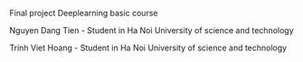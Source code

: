 Final project Deeplearning basic course


Nguyen Dang Tien - Student in Ha Noi University of science and technology


Trinh Viet Hoang - Student in Ha Noi University of science and technology
